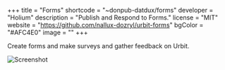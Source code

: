 +++
title = "Forms"
shortcode = "~donpub-datdux/forms"
developer = "Holium"
description = "Publish and Respond to Forms."
license = "MIT"
website = "https://github.com/nallux-dozryl/urbit-forms"
bgColor = "#AFC4E0"
image = ""
+++

Create forms and make surveys and gather feedback on Urbit.

![Screenshot](https://storage.googleapis.com/media.urbit.org/site/ecosystem/applications/new-form.png)
